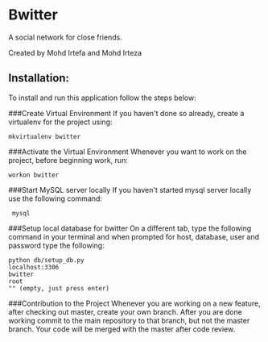 # Bwitter
A social network for close friends.

Created by Mohd Irtefa and Mohd Irteza

## Installation:
To install and run this application follow the steps below:

###Create Virtual Environment
If you haven't done so already, create a virtualenv for the project using:
  ```
  mkvirtualenv bwitter
  ```

###Activate the Virtual Environment
Whenever you want to work on the project, before beginning work, run:

  ```
  workon bwitter
  ```

###Start MySQL server locally
If you haven't started mysql server locally use the following command:

 ```
  mysql
  ```

###Setup local database for bwitter
On a different tab, type the following command in your terminal and when prompted for host, database, user and password type the following:

  ```
  python db/setup_db.py
  localhost:3306
  bwitter
  root
  "" (empty, just press enter)
  ```

###Contribution to the Project
Whenever you are working on a new feature, after checking out master, create your own branch. After you are done working commit to the main repository to that branch, but not the master branch. Your code will be merged with the master after code review.


